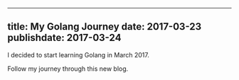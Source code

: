 
---
title: My Golang Journey
date: 2017-03-23
publishdate: 2017-03-24
---

I decided to start learning Golang in March 2017.

Follow my journey through this new blog.